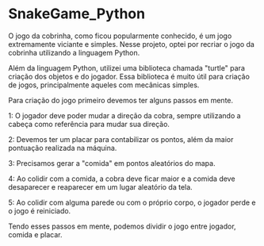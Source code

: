 # SnakeGame_Python
O jogo da cobrinha, como ficou popularmente conhecido, é um jogo extremamente viciante e simples. Nesse projeto, optei por recriar o jogo da cobrinha utilizando a linguagem Python.

Além da linguagem Python, utilizei uma biblioteca chamada "turtle" para criação dos objetos e do jogador. Essa biblioteca é muito útil para criação de jogos, principalmente aqueles com mecânicas simples.

Para criação do jogo primeiro devemos ter alguns passos em mente.

1: O jogador deve poder mudar a direção da cobra, sempre utilizando a cabeça como referência para mudar sua direção.

2: Devemos ter um placar para contabilizar os pontos, além da maior pontuação realizada na máquina.

3: Precisamos gerar a "comida" em pontos aleatórios do mapa.

4: Ao colidir com a comida, a cobra deve ficar maior e a comida deve desaparecer e reaparecer em um lugar aleatório da tela.

5: Ao colidir com alguma parede ou com o próprio corpo, o jogador perde e o jogo é reiniciado.

Tendo esses passos em mente, podemos dividir o jogo entre jogador, comida e placar.
